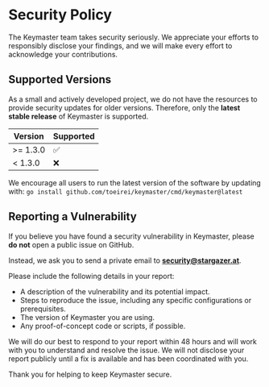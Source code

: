 # Security Policy

The Keymaster team takes security seriously. We appreciate your efforts to responsibly disclose your findings, and we will make every effort to acknowledge your contributions.

## Supported Versions

As a small and actively developed project, we do not have the resources to provide security updates for older versions. Therefore, only the **latest stable release** of Keymaster is supported.

| Version  | Supported          |
| -------- | ------------------ |
| >= 1.3.0 | :white_check_mark: |
| < 1.3.0  | :x:                |

We encourage all users to run the latest version of the software by updating with:
`go install github.com/toeirei/keymaster/cmd/keymaster@latest`

## Reporting a Vulnerability

If you believe you have found a security vulnerability in Keymaster, please **do not** open a public issue on GitHub.

Instead, we ask you to send a private email to **security@stargazer.at**.

Please include the following details in your report:

- A description of the vulnerability and its potential impact.
- Steps to reproduce the issue, including any specific configurations or prerequisites.
- The version of Keymaster you are using.
- Any proof-of-concept code or scripts, if possible.

We will do our best to respond to your report within 48 hours and will work with you to understand and resolve the issue. We will not disclose your report publicly until a fix is available and has been coordinated with you.

Thank you for helping to keep Keymaster secure.